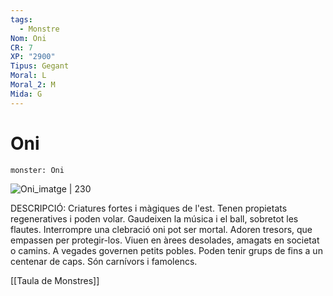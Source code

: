 ```yaml
---
tags:
  - Monstre
Nom: Oni
CR: 7
XP: "2900"
Tipus: Gegant
Moral: L
Moral_2: M
Mida: G
---
```

# Oni

```statblock
monster: Oni
```

![Oni_imatge | 230](https://www.dndbeyond.com/avatars/thumbnails/30834/140/1000/1000/638063882286245284.png)

DESCRIPCIÓ: 
Criatures fortes i màgiques de l'est. Tenen propietats regeneratives i poden volar. Gaudeixen la música i el ball, sobretot les flautes. Interrompre una clebració oni pot ser mortal. Adoren tresors, que empassen per protegir-los. Viuen en àrees desolades, amagats en societat o camins. A vegades governen petits pobles. Poden tenir grups de fins a un centenar de caps. Són carnívors i famolencs.

[[Taula de Monstres]]
